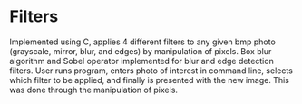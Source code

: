 # Filters
Implemented using C, applies 4 different filters to any given bmp photo (grayscale, mirror, blur, and edges) by manipulation of pixels.
Box blur algorithm and Sobel operator implemented for blur and edge detection filters.
User runs program, enters photo of interest in command line, selects which filter to be applied, and finally is presented with the 
new image. This was done through the manipulation of pixels. 
